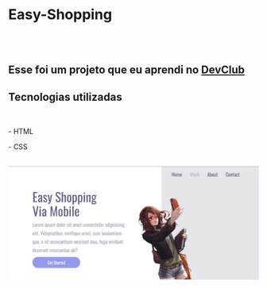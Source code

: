 <h1 align=center">Easy-Shopping</h1>
<br>
<br>
<h2> Esse foi um projeto que eu aprendi no <a href="https://rodolfomori.com.br/devclub">DevClub</a>

<h2> Tecnologias utilizadas </h2>
<br>
<p>- HTML</p>
<p>- CSS</p>
<br>
<img src="https://github.com/AlexSCS/Easy-Shopping/blob/master/Img/Easy-shopping-desktop.png?raw=true">
<img src=" ">
